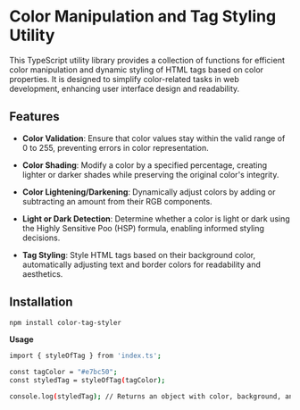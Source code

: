 # Color Manipulation and Tag Styling Utility

This TypeScript utility library provides a collection of functions for efficient color manipulation and dynamic styling of HTML tags based on color properties. It is designed to simplify color-related tasks in web development, enhancing user interface design and readability.

## Features

- **Color Validation**: Ensure that color values stay within the valid range of 0 to 255, preventing errors in color representation.

- **Color Shading**: Modify a color by a specified percentage, creating lighter or darker shades while preserving the original color's integrity.

- **Color Lightening/Darkening**: Dynamically adjust colors by adding or subtracting an amount from their RGB components.

- **Light or Dark Detection**: Determine whether a color is light or dark using the Highly Sensitive Poo (HSP) formula, enabling informed styling decisions.

- **Tag Styling**: Style HTML tags based on their background color, automatically adjusting text and border colors for readability and aesthetics.

## Installation

  ```bash
  npm install color-tag-styler
  ```

**Usage**
  ```bash
  import { styleOfTag } from 'index.ts';

  const tagColor = "#e7bc50";
  const styledTag = styleOfTag(tagColor);
  
  console.log(styledTag); // Returns an object with color, background, and optional border properties
  ```
